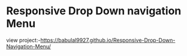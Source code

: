 # Responsive Drop Down navigation Menu
view project:-https://babulal9927.github.io/Responsive-Drop-Down-Navigation-Menu/
